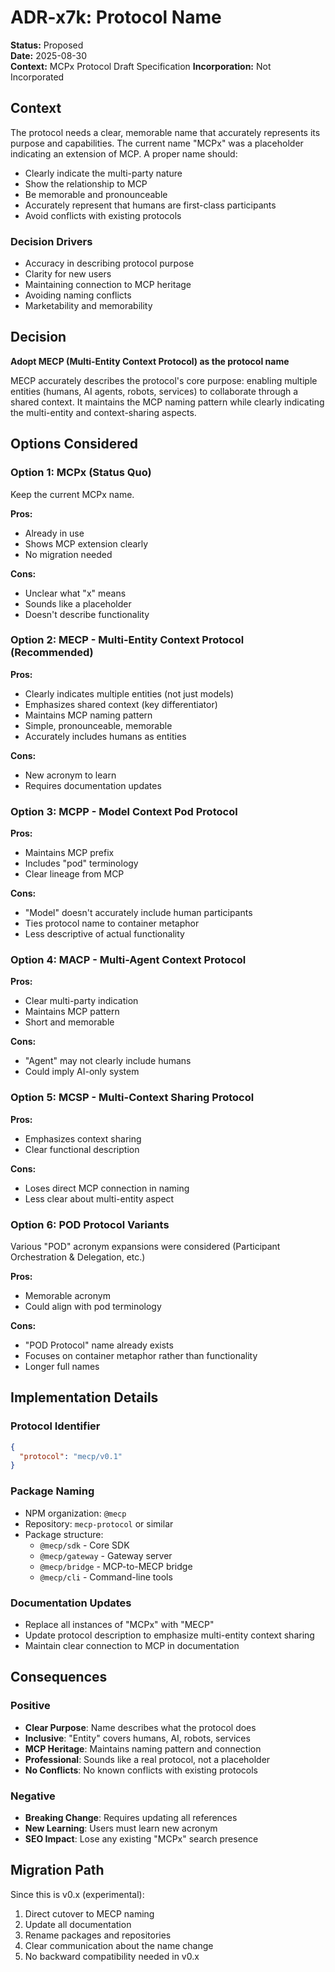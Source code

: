 # ADR-x7k: Protocol Name

**Status:** Proposed  
**Date:** 2025-08-30  
**Context:** MCPx Protocol Draft Specification
**Incorporation:** Not Incorporated

## Context

The protocol needs a clear, memorable name that accurately represents its purpose and capabilities. The current name "MCPx" was a placeholder indicating an extension of MCP. A proper name should:
- Clearly indicate the multi-party nature
- Show the relationship to MCP
- Be memorable and pronounceable
- Accurately represent that humans are first-class participants
- Avoid conflicts with existing protocols

### Decision Drivers
- Accuracy in describing protocol purpose
- Clarity for new users
- Maintaining connection to MCP heritage
- Avoiding naming conflicts
- Marketability and memorability

## Decision

**Adopt MECP (Multi-Entity Context Protocol) as the protocol name**

MECP accurately describes the protocol's core purpose: enabling multiple entities (humans, AI agents, robots, services) to collaborate through a shared context. It maintains the MCP naming pattern while clearly indicating the multi-entity and context-sharing aspects.

## Options Considered

### Option 1: MCPx (Status Quo)

Keep the current MCPx name.

**Pros:**
- Already in use
- Shows MCP extension clearly
- No migration needed

**Cons:**
- Unclear what "x" means
- Sounds like a placeholder
- Doesn't describe functionality

### Option 2: MECP - Multi-Entity Context Protocol (Recommended)

**Pros:**
- Clearly indicates multiple entities (not just models)
- Emphasizes shared context (key differentiator)
- Maintains MCP naming pattern
- Simple, pronounceable, memorable
- Accurately includes humans as entities

**Cons:**
- New acronym to learn
- Requires documentation updates

### Option 3: MCPP - Model Context Pod Protocol

**Pros:**
- Maintains MCP prefix
- Includes "pod" terminology
- Clear lineage from MCP

**Cons:**
- "Model" doesn't accurately include human participants
- Ties protocol name to container metaphor
- Less descriptive of actual functionality

### Option 4: MACP - Multi-Agent Context Protocol

**Pros:**
- Clear multi-party indication
- Maintains MCP pattern
- Short and memorable

**Cons:**
- "Agent" may not clearly include humans
- Could imply AI-only system

### Option 5: MCSP - Multi-Context Sharing Protocol

**Pros:**
- Emphasizes context sharing
- Clear functional description

**Cons:**
- Loses direct MCP connection in naming
- Less clear about multi-entity aspect

### Option 6: POD Protocol Variants

Various "POD" acronym expansions were considered (Participant Orchestration & Delegation, etc.)

**Pros:**
- Memorable acronym
- Could align with pod terminology

**Cons:**
- "POD Protocol" name already exists
- Focuses on container metaphor rather than functionality
- Longer full names

## Implementation Details

### Protocol Identifier
```json
{
  "protocol": "mecp/v0.1"
}
```

### Package Naming
- NPM organization: `@mecp`
- Repository: `mecp-protocol` or similar
- Package structure:
  - `@mecp/sdk` - Core SDK
  - `@mecp/gateway` - Gateway server
  - `@mecp/bridge` - MCP-to-MECP bridge
  - `@mecp/cli` - Command-line tools

### Documentation Updates
- Replace all instances of "MCPx" with "MECP"
- Update protocol description to emphasize multi-entity context sharing
- Maintain clear connection to MCP in documentation

## Consequences

### Positive
- **Clear Purpose**: Name describes what the protocol does
- **Inclusive**: "Entity" covers humans, AI, robots, services
- **MCP Heritage**: Maintains naming pattern and connection
- **Professional**: Sounds like a real protocol, not a placeholder
- **No Conflicts**: No known conflicts with existing protocols

### Negative
- **Breaking Change**: Requires updating all references
- **New Learning**: Users must learn new acronym
- **SEO Impact**: Lose any existing "MCPx" search presence

## Migration Path

Since this is v0.x (experimental):
1. Direct cutover to MECP naming
2. Update all documentation
3. Rename packages and repositories
4. Clear communication about the name change
5. No backward compatibility needed in v0.x